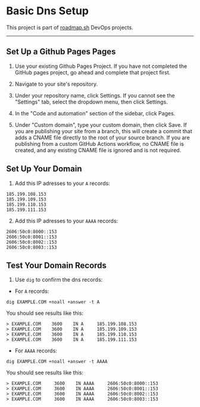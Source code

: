 # Basic Dns Setup
This project is part of [roadmap.sh](https://roadmap.sh/projects/basic-dns) DevOps projects.

---

## Set Up a Github Pages Pages
1. Use your existing Github Pages Project. If you have not completed the GitHub pages project, go ahead and complete that project first.

2. Navigate to your site's repository.

3. Under your repository name, click Settings. If you cannot see the "Settings" tab, select the dropdown menu, then click Settings.

4. In the "Code and automation" section of the sidebar, click Pages.

5. Under "Custom domain", type your custom domain, then click Save. If you are publishing your site from a branch, this will create a commit that adds a CNAME file directly to the root of your source branch. If you are publishing from a custom GitHub Actions workflow, no CNAME file is created, and any existing CNAME file is ignored and is not required.

## Set Up Your Domain

1. Add this IP adresses to your `A` records:
```
185.199.108.153
185.199.109.153
185.199.110.153
185.199.111.153
```

2. Add this IP adresses to your `AAAA` records:
```
2606:50c0:8000::153
2606:50c0:8001::153
2606:50c0:8002::153
2606:50c0:8003::153
```


## Test Your Domain Records

1. Use `dig` to confirm the dns records:
- For `A` records:
```
dig EXAMPLE.COM +noall +answer -t A
```
You should see results like this:
```
> EXAMPLE.COM    3600    IN A     185.199.108.153
> EXAMPLE.COM    3600    IN A     185.199.109.153
> EXAMPLE.COM    3600    IN A     185.199.110.153
> EXAMPLE.COM    3600    IN A     185.199.111.153
```
- For `AAAA` records:
```
dig EXAMPLE.COM +noall +answer -t AAAA
```
You should see results like this:
```
> EXAMPLE.COM     3600    IN AAAA     2606:50c0:8000::153
> EXAMPLE.COM     3600    IN AAAA     2606:50c0:8001::153
> EXAMPLE.COM     3600    IN AAAA     2606:50c0:8002::153
> EXAMPLE.COM     3600    IN AAAA     2606:50c0:8003::153
```
